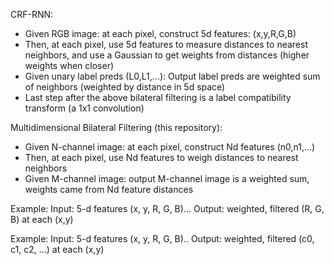 
CRF-RNN:
- Given RGB image: at each pixel, construct 5d features: (x,y,R,G,B)
- Then, at each pixel, use 5d features to measure distances to nearest
neighbors, and use a Gaussian to get weights from distances
(higher weights when closer)
- Given unary label preds (L0,L1,...): Output label preds are weighted sum of
neighbors (weighted by distance in 5d space)
- Last step after the above bilateral filtering is a label compatibility
transform (a 1x1 convolution)

Multidimensional Bilateral Filtering (this repository):
- Given N-channel image: at each pixel, construct Nd features (n0,n1,...)
- Then, at each pixel, use Nd features to weigh distances to nearest neighbors
- Given M-channel image: output M-channel image is a weighted sum, weights
came from Nd feature distances

Example:
Input: 5-d features (x, y, R, G, B)...
Output: weighted, filtered (R, G, B) at each (x,y)

Example:
Input: 5-d features (x, y, R, G, B)..
Output: weighted, filtered (c0, c1, c2, ...) at each (x,y)
